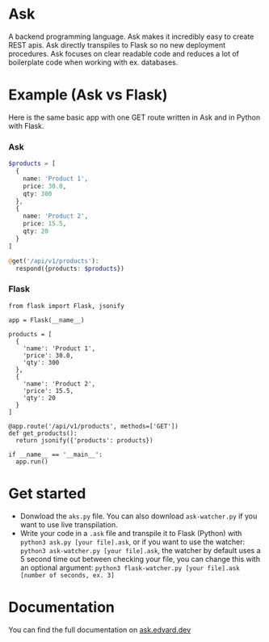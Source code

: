 # Ask
A backend programming language. Ask makes it incredibly easy to create REST apis. Ask directly transpiles to Flask so no new deployment procedures. Ask focuses on clear readable code and reduces a lot of boilerplate code when working with ex. databases.

# Example (Ask vs Flask)
Here is the same basic app with one GET route written in Ask and in Python with Flask.

### Ask
```php
$products = [
  {
    name: 'Product 1',
    price: 30.0,
    qty: 300
  },
  {
    name: 'Product 2',
    price: 15.5,
    qty: 20
  }
]

@get('/api/v1/products'):
  respond({products: $products})
```
### Flask
```python3
from flask import Flask, jsonify

app = Flask(__name__)

products = [
  {
    'name': 'Product 1',
    'price': 30.0,
    'qty': 300
  },
  {
    'name': 'Product 2',
    'price': 15.5,
    'qty': 20
  }
]

@app.route('/api/v1/products', methods=['GET'])
def get_products():
  return jsonify({'products': products})
  
if __name__ == '__main__':
  app.run()
```

# Get started
- Donwload the `aks.py` file. You can also download `ask-watcher.py` if you want to use live transpilation.
- Write your code in a `.ask` file and transpile it to Flask (Python) with `python3 ask.py [your file].ask`, or if you want to use the watcher: `python3 ask-watcher.py [your file].ask`, the watcher by default uses a 5 second time out between checking your file, you can change this with an optional argument: `python3 flask-watcher.py [your file].ask [number of seconds, ex. 3]`

# Documentation
You can find the full documentation on [ask.edvard.dev](https://ask.edvard.dev)
